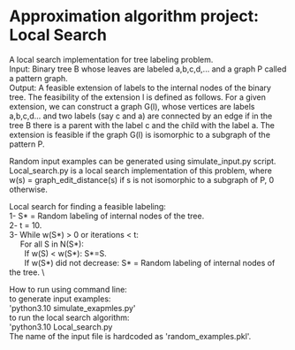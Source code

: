 # Approximation algorithm project: Local Search
A local search implementation for tree labeling problem. \
Input: Binary tree B whose leaves are labeled a,b,c,d,... and a graph P called a pattern graph. \
Output: A feasible extension of labels to the internal nodes of the binary tree. The feasibility of the extension l is defined as follows. For a given extension, we can construct a graph G(l), whose vertices are labels a,b,c,d… and two labels (say c and a) are connected by an edge if in the tree B there is a parent with the label c and the child with the label a. The extension is feasible if the graph G(l) is isomorphic to a subgraph of the pattern P.

Random input examples can be generated using simulate_input.py script. \
Local_search.py is a local search implementation of this problem, where w(s) = graph_edit_distance(s) if s is not isomorphic to a subgraph of P, 0 otherwise.

Local search for finding a feasible labeling: \
1- S* = Random labeling of internal nodes of the tree. \
2- t = 10. \
3- While w(S*) > 0 or iterations < t: \
 &nbsp;&nbsp;&nbsp;&nbsp;&nbsp;For all S in N(S*): \
 &nbsp;&nbsp;&nbsp;&nbsp;&nbsp;&nbsp;&nbsp;If w(S) < w(S*): S*=S. \
 &nbsp;&nbsp;&nbsp;&nbsp;&nbsp;&nbsp;&nbsp;If w(S*) did not decrease: S* = Random labeling of internal nodes of the tree. \

How to run using command line: \
to generate input examples: \
'python3.10 simulate_exapmles.py'\
to run the local search algorithm: \
'python3.10 Local_search.py \
The name of the input file is hardcoded as 'random_examples.pkl'.
